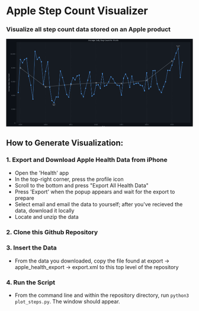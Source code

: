 # Apple Step Count Visualizer
### Visualize all step count data stored on an Apple product

![Example graph](images/image-1.png)

## How to Generate Visualization:
### 1. Export and Download Apple Health Data from iPhone
- Open the 'Health' app
- In the top-right corner, press the profile icon
- Scroll to the bottom and press "Export All Health Data"
- Press 'Export' when the popup appears and wait for the export to prepare
- Select email and email the data to yourself; after you've recieved the data, download it locally
- Locate and unzip the data

### 2. Clone this Github Repository
### 3. Insert the Data
- From the data you downloaded, copy the file found at export -> apple_health_export -> export.xml to this top level of the repository
### 4. Run the Script
- From the command line and within the repository directory, run `python3 plot_steps.py`. The window should appear. 
